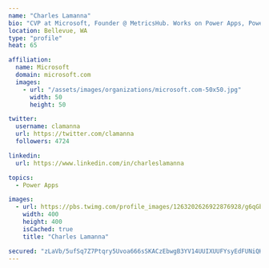 ```yaml
---
name: "Charles Lamanna"
bio: "CVP at Microsoft, Founder @ MetricsHub. Works on Power Apps, Power Automate, Power Virtual Agent, Common Data Service and Dynamics 365."
location: Bellevue, WA
type: "profile"
heat: 65

affiliation:
  name: Microsoft
  domain: microsoft.com
  images:
    - url: "/assets/images/organizations/microsoft.com-50x50.jpg"
      width: 50
      height: 50

twitter:
  username: clamanna
  url: https://twitter.com/clamanna
  followers: 4724

linkedin:
  url: https://www.linkedin.com/in/charleslamanna

topics:
  - Power Apps

images:
  - url: https://pbs.twimg.com/profile_images/1263202626922876928/g6qGbHZ-_400x400.jpg
    width: 400
    height: 400
    isCached: true
    title: "Charles Lamanna"

secured: "zLaVb/5ufSq7Z7Ptqry5Uvoa666sSKACzEbwgB3YV14UUIXUUFYsyEdFUNiQHPD3QSTp9ev8ISmir+YW8oxHmRMkm10PB/sL595mLjACelG8aX0PBcBUAGtBsU1WQf1bVcNQoDbeKDVgy+LSZqsutc2OcEUd2E7D2IKgeN4pmoAZCR94FMiJx9kx9k3+3GCXKy40hVn+/e1hSH06xfUyajQ9Y5l+tZc8bQCwigw8WV+Qr5HItP8quSHzjIUtMMgOCpzmAIA2fTvbdAMARlZwW64KMb8rxfWfYPZiLEHKCBgVWlB7hrQMBY/BuH+4O74XCjI3uLXso1VsrKbY9CALQe9RDww7J7DJq+rsYG0e9WqND83gyZuWawgp+gcfbhWXW6hFoy0oStHmkF0z6Hlx9V/QREgK2UofxoS56Uzaw8E=;zSzOnolO/6inyAh/aBNDfw=="
---
```


